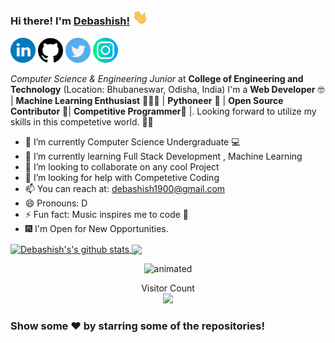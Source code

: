 ### Hi there!  I'm [Debashish!](https://github.com/Debashish-hub) <img src="https://raw.githubusercontent.com/ABSphreak/ABSphreak/master/gifs/Hi.gif" width="25px">

<a href="https://www.linkedin.com/in/debashish-kumar-sahoo-784948193/"><img src="https://github.com/Debashish-hub/Debashish-hub/blob/main/logos/linkedin.png" width="40" /></a>
<a href="https://github.com/debashish-hub"><img src="https://github.com/Debashish-hub/Debashish-hub/blob/main/logos/github-logo.png" width="40" /></a>
<a href="https://twitter.com/imdebashish_10"><img src="https://github.com/Debashish-hub/Debashish-hub/blob/main/logos/twitter.png" width="40" /></a>
<a href="https://www.instagram.com/debashish10_/"><img src="https://github.com/Debashish-hub/Debashish-hub/blob/main/logos/instagram.png" width="40" /></a>


_Computer Science & Engineering Junior_ at <b>College of Engineering and Technology</b> (Location: Bhubaneswar, Odisha, India) I'm a <b> Web Developer</b>  🤓 | <b>Machine Learning Enthusiast</b> 👨🏻‍💻 | <b>Pythoneer</b> 🐍 | <b>Open Source Contributor</b> 📝| <b>Competitive Programmer</b>🤠 |. Looking forward to utilize my skills in this competetive world. 🧑🏻

<!-- - 🎪 [Visual Portfolio](https://sourcerer.io/avinashkranjan) -->
<!-- - 🚩 [Website](avinashkranjan.github.io) -->
- 🔭 I’m currently Computer Science Undergraduate 💻
- 🌱 I’m currently learning Full Stack Development , Machine Learning
- 👯 I’m looking to collaborate on any cool Project
- 🤔 I’m looking for help with Competetive Coding 
- 📫 You can reach at: debashish1900@gmail.com 
- 😄 Pronouns: D
- ⚡ Fun fact: Music inspires me to code 🧑
- 🎆 I'm Open for New Opportunities.


<a href="https://github.com/debashish-hub">
 <img align="center" src="https://github-readme-stats.vercel.app/api?username=debashish-hub&show_icons=true&theme=radical&line_height=27" alt="Debashish's's github stats"/>
</a>
<a href="https://github.com/debashish-hub">
  <img align="center" src="https://github-readme-stats.vercel.app/api/top-langs/?username=debashish-hub&theme=radical&hide_langs_below=1" />
</a>

<p align="center">
  <img src="https://github.com/Debashish-hub/Rotten-Scripts/blob/master/Python/Face-Recognition/ezgif.com-gif-maker.gif" alt="animated" />
</p>

<p align="center"> 
   Visitor Count
 <br/>
  <img src="https://profile-counter.glitch.me/debashish-hub/count.svg" />
</p>

### Show some ❤️ by starring some of the repositories!
